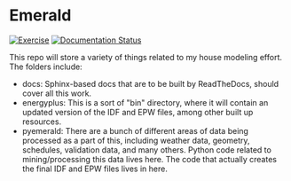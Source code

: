 # Emerald

[![Exercise](https://github.com/okielife/Emerald/actions/workflows/test.yml/badge.svg)](https://github.com/okielife/Emerald/actions/workflows/test.yml)
[![Documentation Status](https://readthedocs.org/projects/emeraldmodeling/badge/?version=master)](https://emeraldmodeling.readthedocs.io/en/master/?badge=master)
 
This repo will store a variety of things related to my house modeling effort.  The folders include:
- docs: Sphinx-based docs that are to be built by ReadTheDocs, should cover all this work.
- energyplus: This is a sort of "bin" directory, where it will contain an updated version of the IDF and EPW files, among other built up resources.
- pyemerald: There are a bunch of different areas of data being processed as a part of this, including weather data, geometry, schedules, validation data, and many others.  Python code related to mining/processing this data lives here.  The code that actually creates the final IDF and EPW files lives in here.
